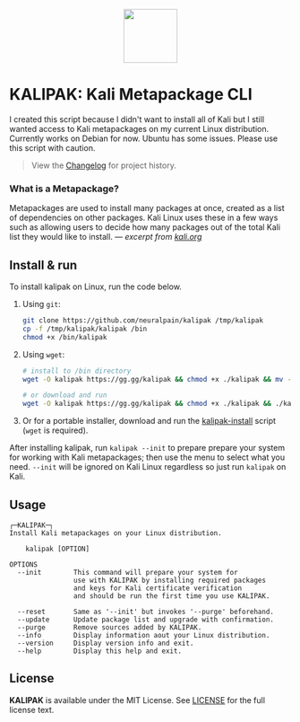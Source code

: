 <p align="center">
   <img src="https://user-images.githubusercontent.com/77242216/192156018-6c07bf52-5f00-492c-b06c-34c650fcdbdd.svg" height="96" >
</p>

# KALIPAK: Kali Metapackage CLI

I created this script because I didn't want to install all of Kali but I still wanted access to Kali metapackages on my current Linux distribution. Currently works on Debian for now. Ubuntu has some issues. Please use this script with caution.

> View the [Changelog](CHANGELOG.md) for project history.

### What is a Metapackage?

Metapackages are used to install many packages at once, created as a list of dependencies on other packages. Kali Linux uses these in a few ways such as allowing users to decide how many packages out of the total Kali list they would like to install. — *excerpt from [kali.org](https://www.kali.org/docs/general-use/metapackages)*

## Install & run

To install kalipak on Linux, run the code below.

1. Using `git`:
   ```bash
   git clone https://github.com/neuralpain/kalipak /tmp/kalipak
   cp -f /tmp/kalipak/kalipak /bin
   chmod +x /bin/kalipak
   ```
2. Using `wget`:
   ```bash
   # install to /bin directory
   wget -O kalipak https://gg.gg/kalipak && chmod +x ./kalipak && mv -f ./kalipak /bin
   ```
   ```bash
   # or download and run
   wget -O kalipak https://gg.gg/kalipak && chmod +x ./kalipak && ./kalipak
   ```

3. Or for a portable installer, download and run the [kalipak-install](kalipak-install) script (`wget` is required).

After installing kalipak, run `kalipak --init` to prepare prepare your system for working with Kali metapackages; then use the menu to select what you need. `--init` will be ignored on Kali Linux regardless so just run `kalipak` on Kali.

## Usage

```
┌─KALIPAK─┐
Install Kali metapackages on your Linux distribution.

    kalipak [OPTION]

OPTIONS
  --init        This command will prepare your system for
                use with KALIPAK by installing required packages
                and keys for Kali certificate verification
                and should be run the first time you use KALIPAK.

  --reset       Same as '--init' but invokes '--purge' beforehand.
  --update      Update package list and upgrade with confirmation.
  --purge       Remove sources added by KALIPAK.
  --info        Display information aout your Linux distribution.
  --version     Display version info and exit.
  --help        Display this help and exit.
```

## License

**KALIPAK** is available under the MIT License. See [LICENSE](LICENSE) for the full license text.
